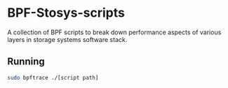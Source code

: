 # BPF-Stosys-scripts 

A collection of BPF scripts to break down performance aspects of various layers in storage systems software stack.

## Running

```bash
sudo bpftrace ./[script path]
```
